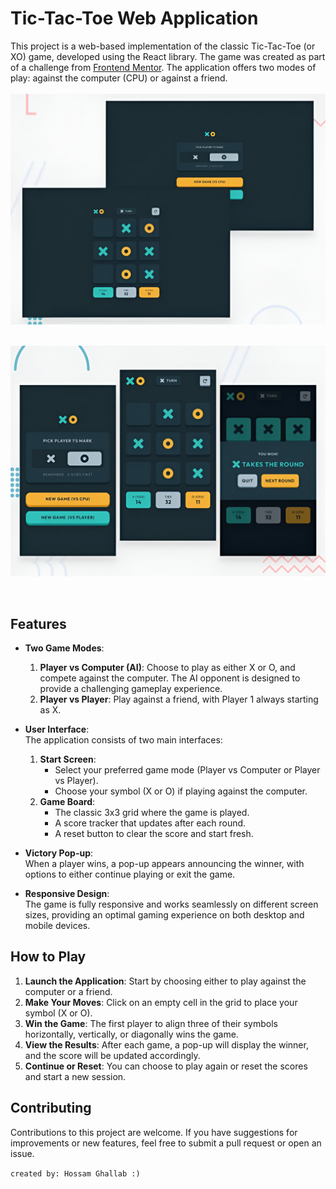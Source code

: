 # Tic-Tac-Toe Web Application

This project is a web-based implementation of the classic Tic-Tac-Toe (or XO) game, developed using the React library. The game was created as part of a challenge from [Frontend Mentor](https://www.frontendmentor.io/challenges/tic-tac-toe-game-Re7ZF_E2v). The application offers two modes of play: against the computer (CPU) or against a friend.
<br>
<br>
<img src="./1.jpeg" width="600" style="display: block; margin-left: auto; margin-right: auto;">
<br>
<br>
<img src="./2.jpeg" width="600" style="display: block; margin-left: auto; margin-right: auto;">
<br>
<br>

## Features

- **Two Game Modes**:

  1. **Player vs Computer (AI)**: Choose to play as either X or O, and compete against the computer. The AI opponent is designed to provide a challenging gameplay experience.
  2. **Player vs Player**: Play against a friend, with Player 1 always starting as X.

- **User Interface**:  
  The application consists of two main interfaces:

  1. **Start Screen**:
     - Select your preferred game mode (Player vs Computer or Player vs Player).
     - Choose your symbol (X or O) if playing against the computer.
  2. **Game Board**:
     - The classic 3x3 grid where the game is played.
     - A score tracker that updates after each round.
     - A reset button to clear the score and start fresh.

- **Victory Pop-up**:  
  When a player wins, a pop-up appears announcing the winner, with options to either continue playing or exit the game.

- **Responsive Design**:  
  The game is fully responsive and works seamlessly on different screen sizes, providing an optimal gaming experience on both desktop and mobile devices.

## How to Play

1. **Launch the Application**: Start by choosing either to play against the computer or a friend.
2. **Make Your Moves**: Click on an empty cell in the grid to place your symbol (X or O).
3. **Win the Game**: The first player to align three of their symbols horizontally, vertically, or diagonally wins the game.
4. **View the Results**: After each game, a pop-up will display the winner, and the score will be updated accordingly.
5. **Continue or Reset**: You can choose to play again or reset the scores and start a new session.

## Contributing

Contributions to this project are welcome. If you have suggestions for improvements or new features, feel free to submit a pull request or open an issue.

`created by: Hossam Ghallab :)`
